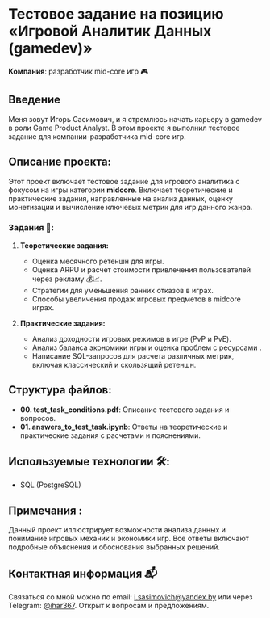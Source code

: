 # Тестовое задание на позицию «Игровой Аналитик Данных (gamedev)»

**Компания**: разработчик mid-core игр 🎮

## Введение 

Меня зовут Игорь Сасимович, и я стремлюсь начать карьеру в gamedev в роли Game Product Analyst. В этом проекте я выполнил тестовое задание для компании-разработчика mid-core игр.

## Описание проекта:
Этот проект включает тестовое задание для игрового аналитика с фокусом на игры категории **midcore**. Включает теоретические и практические задания, направленные на анализ данных, оценку монетизации и вычисление ключевых метрик для игр данного жанра.

### Задания 🎯:
1. **Теоретические задания:**
   - Оценка месячного ретеншн для игры.
   - Оценка ARPU и расчет стоимости привлечения пользователей через рекламу 💰📈.
   - Стратегии для уменьшения ранних отказов в играх.
   - Способы увеличения продаж игровых предметов в midcore играх.

2. **Практические задания:**
   - Анализ доходности игровых режимов в игре (PvP и PvE).
   - Анализ баланса экономики игры и оценка проблем с ресурсами .
   - Написание SQL-запросов для расчета различных метрик, включая классический и скользящий ретеншн.

## Структура файлов:
- **00. test_task_conditions.pdf**: Описание тестового задания и вопросов.
- **01. answers_to_test_task.ipynb**: Ответы на теоретические и практические задания с расчетами и пояснениями.

## Используемые технологии 🛠️:
- SQL (PostgreSQL) 

## Примечания :
Данный проект иллюстрирует возможности анализа данных и понимание игровых механик и экономики игр. Все ответы включают подробные объяснения и обоснования выбранных решений.

## Контактная информация 📬
Связаться со мной можно по email: i.sasimovich@yandex.by или через Telegram: [@ihar367](http://t.me/ihar367).
Открыт к вопросам и предложениям.



